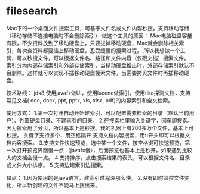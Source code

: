 # filesearch
Mac下的一个桌面文件搜索工具，可基于文件名或文件内容秒搜，支持移动存储（移动存储不连接电脑时不会删除索引）
做这个工具的原因：
Mac电脑磁盘容量有限，不少资料放到了移动硬盘上，只要拔掉移动硬盘，Mac就会删除相关索引，每次查资料都要插上移动硬盘，忍受缓慢的搜索过程。
所以我想做一个工具，可以秒搜文件，可以根据文件名、路径和文件内容（仅限文档）搜索文件。
索引分为内部存储索引和外部存储索引，当移动硬盘推出时，外部存储索引默认不会删除。这样就可以实现不插移动硬盘搜索文件，当需要拷贝文件时再插移动硬盘。

技术路线：
jdk8,使用javafx做UI，使用lucene做索引，使用tika探测文档，支持常见文档( doc, docx, ppt, pptx, xls, xlsx, pdf)的内容索引和全文检索。

使用方式：
1.第一次打开自动开始建索引，可以配置需要检索的目录（默认当前用户）、外置硬盘目录、不建索引的目录。
2.在搜索栏里输入关键字，回车即搜索。因为搜索用了分页，所以基本上是秒搜。我的机器上有200多万个文件，基本上可秒搜。
关键字支持多个，用空格隔开
支持文档内容搜索，用t:开头即可以根据文档内容搜索。
3.支持文件快速预览，选中某一个文件，按空格键可快速预览，第一次打开预览界面慢一点 （javafx慢），后面预览也基本上是秒开，如果遇到比较大的文档会慢一点。
4.支持排序，点击搜索结果的表头，可以根据文件名、目录或文件大小排序。
5.支持边建索引边搜索。

缺点：
1.因为使用的是java语言，建索引过程没那么快。
2.没有即时监控文件变化，所以新创建的文件不能马上搜出来。